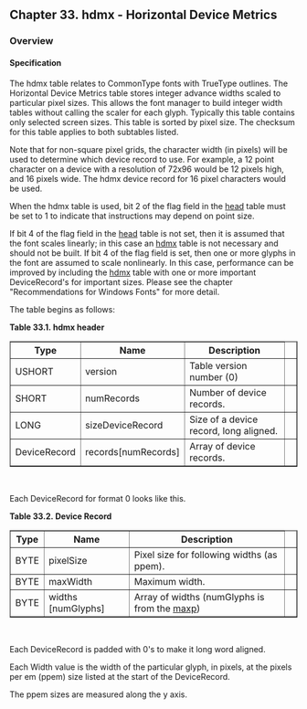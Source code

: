 <div xmlns="http://www.w3.org/1999/xhtml" class="chapter"><div class="titlepage"><div><div><h2 class="title"><a name="chapter.hdmx"></a>Chapter 33. hdmx - Horizontal Device Metrics</h2></div></div></div><div role="fragment" class="section"><div class="titlepage"><div><div><h3 class="title"><a name="idm19036"></a>Overview</h3></div></div></div><div role="specification" class="section"><div class="titlepage"><div><div><h4 class="title"><a name="section.34.1.1"></a>Specification</h4></div></div></div><p>The hdmx table relates to CommonType fonts with TrueType
          outlines. The Horizontal Device Metrics table stores integer
          advance widths scaled to particular pixel sizes. This allows
          the font manager to build integer width tables without
          calling the scaler for each glyph. Typically this table
          contains only selected screen sizes. This table is sorted by
          pixel size. The checksum for this table applies to both
          subtables listed.</p><p>Note that for non-square pixel grids, the character
          width (in pixels) will be used to determine which device
          record to use. For example, a 12 point character on a device
          with a resolution of 72x96 would be 12 pixels high, and 16 pixels
          wide. The hdmx device record for 16 pixel characters
          would be used.</p><p>When the hdmx table is used, bit 2 of the flag field in
	  the <a class="link" href="chapter.head.html" title="Chapter 6. head - Font Header">head</a> table must be set to 1 to
	  indicate that instructions may depend on point size.</p><p>If bit 4 of the flag field in the
          <a class="link" href="chapter.head.html" title="Chapter 6. head - Font Header">head</a> table is not set, then it is assumed
          that the font scales linearly; in this case an
          <a class="link" href="chapter.hdmx.html" title="Chapter 33. hdmx - Horizontal Device Metrics">hdmx</a> table is not necessary and should
          not be built. If bit 4 of the flag field is set, then one or
          more glyphs in the font are assumed to scale nonlinearly. In
          this case, performance can be improved by including the
          <a class="link" href="chapter.hdmx.html" title="Chapter 33. hdmx - Horizontal Device Metrics">hdmx</a> table with one or more important
          DeviceRecord's for important sizes. Please see the chapter
          "Recommendations for Windows Fonts" for more detail.</p><p>The table begins as follows:</p><div class="table"><a name="idm19049"></a><p class="title"><strong>Table 33.1. hdmx header</strong></p><div class="table-contents"><table class="table" summary="hdmx header" border="1"><colgroup><col/><col/><col/><col/></colgroup><thead><tr><th>Type</th><th>Name</th><th>Description</th><td class="auto-generated"> </td></tr></thead><tbody><tr><td>USHORT</td><td>version</td><td>Table version number (0)</td><td class="auto-generated"> </td></tr><tr><td>SHORT</td><td>numRecords</td><td>Number of device records.</td><td class="auto-generated"> </td></tr><tr><td>LONG</td><td>sizeDeviceRecord</td><td>Size of a device record, long
              aligned.</td><td class="auto-generated"> </td></tr><tr><td>DeviceRecord</td><td>records[numRecords]</td><td>Array of device records.</td><td class="auto-generated"> </td></tr></tbody></table></div></div><br class="table-break"/><p>Each DeviceRecord for format 0 looks like this.</p><div class="table"><a name="idm19075"></a><p class="title"><strong>Table 33.2. Device Record</strong></p><div class="table-contents"><table class="table" summary="Device Record" border="1"><colgroup><col/><col/><col/><col/></colgroup><thead><tr><th>Type</th><th>Name</th><th>Description</th><td class="auto-generated"> </td></tr></thead><tbody><tr><td>BYTE</td><td>pixelSize</td><td>Pixel size for following widths (as
                  ppem).</td><td class="auto-generated"> </td></tr><tr><td>BYTE</td><td>maxWidth</td><td>Maximum width.</td><td class="auto-generated"> </td></tr><tr><td>BYTE</td><td>widths [numGlyphs]</td><td>Array of widths (numGlyphs is from the
	      <a class="link" href="chapter.maxp.html" title="Chapter 9. maxp - Maximum Profile">maxp</a>)</td><td class="auto-generated"> </td></tr></tbody></table></div></div><br class="table-break"/><p>Each DeviceRecord is padded with 0's to make it long
          word aligned.</p><p>Each Width value is the width of the particular glyph,
          in pixels, at the pixels per em (ppem) size listed at the
          start of the DeviceRecord.</p><p>The ppem sizes are measured along the y axis.</p></div></div></div>